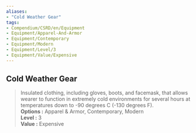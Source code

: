 ```yaml
---
aliases:
- "Cold Weather Gear"
tags:
- Compendium/CSRD/en/Equipment
- Equipment/Apparel-And-Armor
- Equipment/Contemporary
- Equipment/Modern
- Equipment/Level/3
- Equipment/Value/Expensive
---
```


  
## Cold Weather Gear  
  
>Insulated clothing, including gloves, boots, and facemask, that allows wearer to function in extremely cold environments for several hours at temperatures down to -90 degrees C (-130 degrees F).  
> **Options :** Apparel & Armor, Contemporary, Modern  
> **Level :** 3  
> **Value :** Expensive